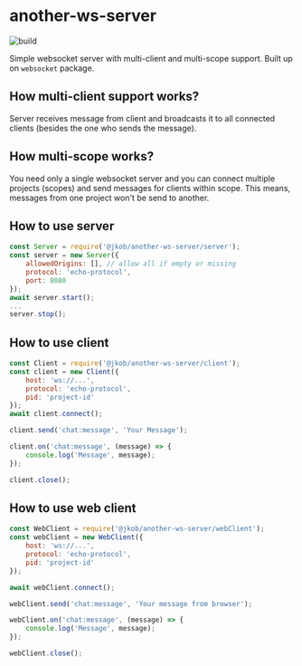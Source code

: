 # another-ws-server

![build](https://github.com/jakubrwisniewski/another-ws-server/actions/workflows/build.yml/badge.svg?branch=master)

Simple websocket server with multi-client and multi-scope support. Built up on `websocket` package.

## How multi-client support works?

Server receives message from client and broadcasts it to all connected clients (besides the one who sends the message).

## How multi-scope works?

You need only a single websocket server and you can connect multiple projects (scopes) and send messages for clients within scope.
This means, messages from one project won't be send to another.

## How to use server
```js
const Server = require('@jkob/another-ws-server/server');
const server = new Server({
	allowedOrigins: [], // allow all if empty or missing
	protocol: 'echo-protocol',
	port: 8080
});
await server.start();
...
server.stop();
```


## How to use client
```js
const Client = require('@jkob/another-ws-server/client');
const client = new Client({
	host: 'ws://...',
	protocol: 'echo-protocol',
	pid: 'project-id'
});
await client.connect();

client.send('chat:message', 'Your Message');

client.on('chat:message', (message) => {
	console.log('Message', message);
});

client.close();
```


## How to use web client
```js
const WebClient = require('@jkob/another-ws-server/webClient');
const webClient = new WebClient({
	host: 'ws://...',
	protocol: 'echo-protocol',
	pid: 'project-id'
});

await webClient.connect();

webClient.send('chat:message', 'Your message from browser');

webClient.on('chat:message', (message) => {
	console.log('Message', message);
});

webClient.close();
```
